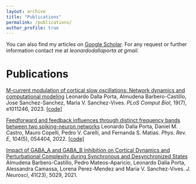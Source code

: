 ```yaml
---
layout: archive
title: "Publications"
permalink: /publications/
author_profile: true
---
```


You can also find my articles on [Google Scholar](https://scholar.google.com/citations?user=B_somIgAAAAJ&hl=en).
For any request or further information contact me at *leonardodallaporta at gmail*.

Publications
=====
[M-current modulation of cortical slow oscillations: Network dynamics and computational modeling](https://doi.org/10.1371/journal.pcbi.1011246)
Leonardo Dalla Porta, Almudena Barbero-Castillo, Jose Sanchez-Sanchez, Maria V. Sanchez-Vives. *PLoS Comput Biol*, 19(7), e1011246, 2023.
[[code]](https://github.com/ldallap/M-Current-modulation-of-cortical-slow-oscillations)

[Feedforward and feedback influences through distinct frequency bands between two spiking-neuron networks](https://doi.org/10.1103/PhysRevE.104.054404)
Leonardo Dalla Porta, Daniel M. Castro, Mauro Copelli, Pedro V. Carelli, and Fernanda S. Matias. *Phys. Rev. E*, 104(5), 054404, 2022.
[[code]](https://github.com/ldallap/BidirectionalGrangerModel)

[Impact of GABA_A and GABA_B Inhibition on Cortical Dynamics and Perturbational Complexity during Synchronous and Desynchronized States](https://doi.org/10.1523/JNEUROSCI.1837-20.2021)
Almudena Barbero-Castillo, Pedro Mateos-Aparicio, Leonardo Dalla Porta, Alessandra Camassa, Lorena Perez-Mendez and Maria V. Sanchez-Vives. *J. Neurosci*, 41(23), 5029, 2021.
